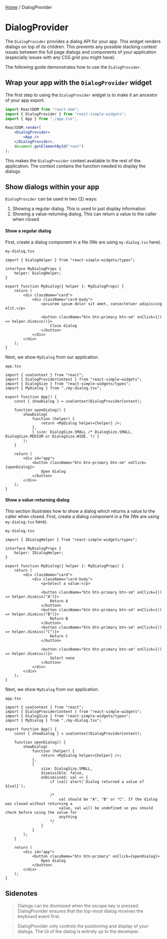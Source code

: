 [Home](../../../README.md) / DialogProvider

# DialogProvider

The `DialogProvider` provides a dialog API for your app. This widget renders dialogs on top of its
children. This prevents any possible stacking context issues between the full page dialogs and
components of your application (especially issues with any CSS grid you might have).

The following guide demonstrates how to use the `DialogProvider`.

## Wrap your app with the `DialogProvider` widget

The first step to using the `DialogProvider` widget is to make it an ancestor of your app export.

```jsx
import ReactDOM from "react-dom";
import { DialogProvider } from "react-simple-widgets";
import { App } from "./app.tsx";

ReactDOM.render(
    <DialogProvider>
        <App />
    </DialogProvider>,
    document.getElementById("root")
);
```

This makes the `DialogProvider` context available to the rest of the application. The context
contains the function needed to display the dialogs.

## Show dialogs within your app

`DialogProvider` can be used in two (2) ways:

1. Showing a regular dialog. This is used to just display information
2. Showing a value-returning dialog. This can return a value to the caller when closed

#### Show a regular dialog

First, create a dialog component in a file (We are using `my-dialog.tsx` here).

`my-dialog.tsx`

```tsx
import { DialogHelper } from "react-simple-widgets/types";

interface MyDialogProps {
    helper: DialogHelper;
}

export function MyDialog({ helper }: MyDialogProps) {
    return (
        <div className="card">
            <div className="card-body">
                <p>Lorem ipsum dolor sit amet, consectetuer adipiscing elit.</p>

                <button className="btn btn-primary btn-sm" onClick={() => helper.dismiss()}>
                    Close dialog
                </button>
            </div>
        </div>
    );
}
```

Next, we show `MyDialog` from our application.

`app.tsx`

```tsx
import { useContext } from "react";
import { DialogProviderContext } from "react-simple-widgets";
import { DialogSize } from "react-simple-widgets/types";
import { MyDialog } from "./my-dialog.tsx";

export function App() {
    const { showDialog } = useContext(DialogProviderContext);

    function openDialog() {
        showDialog(
            function (helper) {
                return <MyDialog helper={helper} />;
            },
            { size: DialogSize.SMALL /* DialogSize.SMALL, DialogSize.MEDIUM or DialogSize.WIDE. */ }
        );
    }

    return (
        <div id="app">
            <button className="btn btn-primary btn-sm" onClick={openDialog}>
                Open dialog
            </button>
        </div>
    );
}
```

#### Show a value-returning dialog

This section illustrates how to show a dialog which returns a value to the caller when closed.
First, create a dialog component in a file (We are using `my-dialog.tsx` here).

`my-dialog.tsx`

```tsx
import { IDialogHelper } from "react-simple-widgets/types";

interface MyDialogProps {
    helper: IDialogHelper;
}

export function MyDialog({ helper }: MyDialogProps) {
    return (
        <div className="card">
            <div className="card-body">
                <p>Select a value:</p>

                <button className="btn btn-primary btn-sm" onClick={() => helper.dismiss("A")}>
                    Return A
                </button>
                <button className="btn btn-primary btn-sm" onClick={() => helper.dismiss("B")}>
                    Return B
                </button>
                <button className="btn btn-primary btn-sm" onClick={() => helper.dismiss("C")}>
                    Return C
                </button>

                <button className="btn btn-primary btn-sm" onClick={() => helper.dismiss()}>
                    Select none
                </button>
            </div>
        </div>
    );
}
```

Next, we show `MyDialog` from our application.

`app.tsx`

```tsx
import { useContext } from "react";
import { DialogProviderContext } from "react-simple-widgets";
import { DialogSize } from "react-simple-widgets/types";
import { MyDialog } from "./my-dialog.tsx";

export function App() {
    const { showDialog } = useContext(DialogProviderContext);

    function openDialog() {
        showDialog(
            function (helper) {
                return <MyDialog helper={helper} />;
            },
            {
                size: DialogSize.SMALL,
                dismissible: false,
                onDismissed: val => {
                    if (val) alert(`Dialog returned a value of ${val}`);

                    /*
                        val should be "A", "B" or "C". If the dialog was closed without returning a 
                        value, val will be undefined so you should check before using the value for 
                        anything
                    */
                }
            }
        );
    }

    return (
        <div id="app">
            <button className="btn btn-primary" onClick={openDialog}>
                Open dialog
            </button>
        </div>
    );
}
```

## Sidenotes

> Dialogs can be dismissed when the escape key is pressed. DialogProvider ensures that the top-most
> dialog receives the keyboard event first.

> DialogProvider only controls the positioning and display of your dialogs. The UI of the dialog is
> entirely up to the developer.
